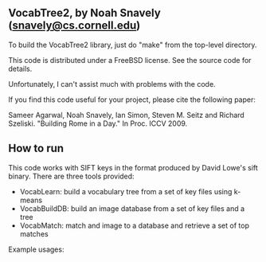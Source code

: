 VocabTree2, by Noah Snavely (snavely@cs.cornell.edu)
----------------------------------------------------

To build the VocabTree2 library, just do "make" from the top-level
directory.

This code is distributed under a FreeBSD license.  See the source code
for details.

Unfortunately, I can't assist much with problems with the code.

If you find this code useful for your project, please cite the
following paper:

  Sameer Agarwal, Noah Snavely, Ian Simon, Steven M. Seitz and Richard
  Szeliski.  "Building Rome in a Day."  In Proc. ICCV 2009.

How to run
----------

This code works with SIFT keys in the format produced by David Lowe's
sift binary.  There are three tools provided:

 - VocabLearn: build a vocabulary tree from a set of key files using k-means
 - VocabBuildDB: build an image database from a set of key files and a tree
 - VocabMatch: match and image to a database and retrieve a set of top matches

Example usages:

  